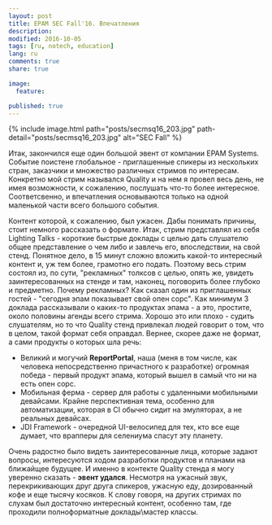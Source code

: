 ```yaml
---
layout: post
title: EPAM SEC Fall'16. Впечатления
description:
modified: 2016-10-05
tags: [ru, notech, education]
lang: ru
comments: true
share: true

image:
  feature:

published: true
---
```

{% include image.html path="posts/secmsq16_203.jpg" path-detail="posts/secmsq16_203.jpg" alt="SEC Fall" %}


Итак, закончился еще один большой эвент от компании EPAM Systems. Событие поистене глобальное - приглашенные спикеры из нескольких стран, заказчики и множество различных стримов по интересам. Конкретно мой стрим назывался Quality и на нем я провел весь день, не имея возможности, к сожалению, послушать что-то более интересное. Соответсвенно, и впечатления основываются только на одной маленькой части всего большого события.

Контент которой, к сожалению, был ужасен. Дабы понимать причины, стоит немного рассказать о формате. Итак, стрим представлял из себя Lighting Talks - короткие быстрые доклады с целью дать слушателю общее представление о чем либо и завлечь его, впоследствии, на свой стенд. Понятное дело, в 15 минут сложно вложить какой-то интересный контент и, уж тем более, грамотно его подать. Поэтому весь стрим состоял из, по сути, "рекламных" толксов с целью, опять же, увидеть заинтересованных на стенде и там, наконец, поговорить более глубоко и предметно. Почему рекламных? Как сказал один из приглашенных гостей - "сегодня эпам показывает свой опен сорс". Как минимум 3 доклада рассказывали о каких-то продуктах эпама - а это, простите, около половины агенды всего стрима. Хорошо это или плохо - судить слушателям, но то что Quality стенд привлекал людей говорит о том, что в целом, такой формат себя оправдал. Вернее, скорее даже не формат, а сами продукты о которых шла речь:

* Великий и могучий **ReportPortal**, наша (меня в том числе, как человека непосредственно причастного к разработке) огромная победа - первый продукт эпама, который вышел в самый что ни на есть опен сорс.
* Мобильная ферма - сервер для работы с удаленными мобильными девайсами. Крайне перспективная тема, особенно для автоматизации, которая в CI обычно сидит на эмуляторах, а не реальных девайсах.
* JDI Framework - очередной UI-велосипед для тех, кто все еще думает, что врапперы для селениума спасут эту планету.

Очень радостно было видеть заинтересованные лица, которые задают вопросы, интересуются ходом разработки продуктов и планами на ближайщее будущее. И именно в контекте Quality стенда я могу уверенно сказать - **эвент удался**. Несмотря на ужасный звук, перекрикивающих друг друга спикеров, ужасную еду, дозированный кофе и еще тысячу косяков.
К слову говоря, на других стримах по слухам был достаточно интересный контент, особенно там, где проходили полноформатные доклады\мастер классы.
